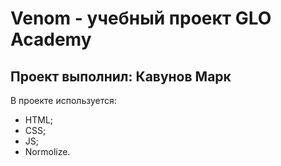 # Venom - учебный проект GLO Academy
## Проект выполнил: Кавунов Марк

В проекте используется:
- HTML;
- CSS;
- JS;
- Normolize.
